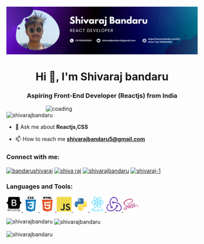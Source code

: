 ![logo](https://github.com/shivarajbandaru/shivarajbandaru/blob/main/githyb%20back.png)
<h1 align="center">Hi 👋, I'm Shivaraj bandaru</h1>
<h3 align="center">Aspiring Front-End Developer (Reactjs) from India</h3>
<img align="right" alt="coading" width="400px" src="[https://camo.githubusercontent.com/f2caaa36dca1a4a7ecd1332d7f3a69c37238caaaedc530e2612cc28b0ed3cf5e/68747470733a2f2f7777772e76656e756578706c6f7265722e636f6d2e73672f75706c6f6164732f576f726b696e67253230696e25323070726f6772657373732e676966](https://www.google.com/url?sa=i&url=https%3A%2F%2Fgithub.com%2Frudrabarad%2FGifs&psig=AOvVaw0U1o8ZgAAHq2gu3HrddZ4X&ust=1691865476644000&source=images&cd=vfe&opi=89978449&ved=0CBEQjRxqFwoTCJihmZag1YADFQAAAAAdAAAAABAR)">

<p align="left"> <img src="https://komarev.com/ghpvc/?username=shivarajbandaru&label=Profile%20views&color=0e75b6&style=flat" alt="shivarajbandaru" /> </p>

- 💬 Ask me about **Reactjs,CSS**

- 📫 How to reach me **shivarajbandaru5@gmail.com**

<h3 align="left">Connect with me:</h3>
<p align="left">
<a href="https://twitter.com/bandarushivaraj" target="blank"><img align="center" src="https://raw.githubusercontent.com/rahuldkjain/github-profile-readme-generator/master/src/images/icons/Social/twitter.svg" alt="bandarushivaraj" height="30" width="40" /></a>
<a href="https://linkedin.com/in/shiva raj" target="blank"><img align="center" src="https://raw.githubusercontent.com/rahuldkjain/github-profile-readme-generator/master/src/images/icons/Social/linked-in-alt.svg" alt="shiva raj" height="30" width="40" /></a>
<a href="https://instagram.com/shivarajbandaru" target="blank"><img align="center" src="https://raw.githubusercontent.com/rahuldkjain/github-profile-readme-generator/master/src/images/icons/Social/instagram.svg" alt="shivarajbandaru" height="30" width="40" /></a>
<a href="https://www.leetcode.com/shivaraj-1" target="blank"><img align="center" src="https://raw.githubusercontent.com/rahuldkjain/github-profile-readme-generator/master/src/images/icons/Social/leet-code.svg" alt="shivaraj-1" height="30" width="40" /></a>
</p>

<h3 align="left">Languages and Tools:</h3>
<p align="left"> <a href="https://getbootstrap.com" target="_blank" rel="noreferrer"> <img src="https://raw.githubusercontent.com/devicons/devicon/master/icons/bootstrap/bootstrap-plain-wordmark.svg" alt="bootstrap" width="40" height="40"/> </a> <a href="https://www.w3schools.com/css/" target="_blank" rel="noreferrer"> <img src="https://raw.githubusercontent.com/devicons/devicon/master/icons/css3/css3-original-wordmark.svg" alt="css3" width="40" height="40"/> </a> <a href="https://www.w3.org/html/" target="_blank" rel="noreferrer"> <img src="https://raw.githubusercontent.com/devicons/devicon/master/icons/html5/html5-original-wordmark.svg" alt="html5" width="40" height="40"/> </a> <a href="https://developer.mozilla.org/en-US/docs/Web/JavaScript" target="_blank" rel="noreferrer"> <img src="https://raw.githubusercontent.com/devicons/devicon/master/icons/javascript/javascript-original.svg" alt="javascript" width="40" height="40"/> </a> <a href="https://www.python.org" target="_blank" rel="noreferrer"> <img src="https://raw.githubusercontent.com/devicons/devicon/master/icons/python/python-original.svg" alt="python" width="40" height="40"/> </a> <a href="https://reactjs.org/" target="_blank" rel="noreferrer"> <img src="https://raw.githubusercontent.com/devicons/devicon/master/icons/react/react-original-wordmark.svg" alt="react" width="40" height="40"/> </a> <a href="https://redux.js.org" target="_blank" rel="noreferrer"> <img src="https://raw.githubusercontent.com/devicons/devicon/master/icons/redux/redux-original.svg" alt="redux" width="40" height="40"/> </a> <a href="https://sass-lang.com" target="_blank" rel="noreferrer"> <img src="https://raw.githubusercontent.com/devicons/devicon/master/icons/sass/sass-original.svg" alt="sass" width="40" height="40"/> </a> </p>

<p><img align="left" src="https://github-readme-stats.vercel.app/api/top-langs?username=shivarajbandaru&show_icons=true&locale=en&layout=compact" alt="shivarajbandaru" /></p>

<p>&nbsp;<img align="center" src="https://github-readme-stats.vercel.app/api?username=shivarajbandaru&show_icons=true&locale=en" alt="shivarajbandaru" /></p>

<p><img align="center" src="https://github-readme-streak-stats.herokuapp.com/?user=shivarajbandaru&" alt="shivarajbandaru" /></p>
